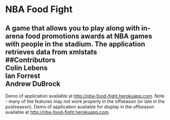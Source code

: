 NBA Food Fight
=================

A game that allows you to play along with in-arena food promotions awards at NBA games with people in the stadium. The application retrieves data from xmlstats
<br />
##Contributors
<br />
Colin Lebens<br />
Ian Forrest<br />
Andrew DuBrock
-------


Demo of application available at <a href="http://nba-food-fight.herokuapp.com">http://nba-food-fight.herokuapp.com</a>. 
Note - many of the features may not work properly in the offseason (or late in the postseason). Demo of application available for display in the offseason available at <a href="http://nba-food-fight.herokuapp.com">http://nba-food-fight.herokuapp.com</a>. 
